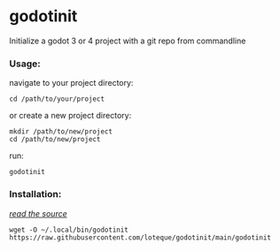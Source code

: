 # godotinit
Initialize a godot 3 or 4 project with a git repo from commandline

### Usage:
navigate to your project directory:
```
cd /path/to/your/project
```
or
create a new project directory:
```
mkdir /path/to/new/project
cd /path/to/new/project
```
run:
```
godotinit
```
### Installation:
_[read the source](https://github.com/loteque/godotinit/blob/main/godotinit)_
```
wget -O ~/.local/bin/godotinit https://raw.githubusercontent.com/loteque/godotinit/main/godotinit
```
